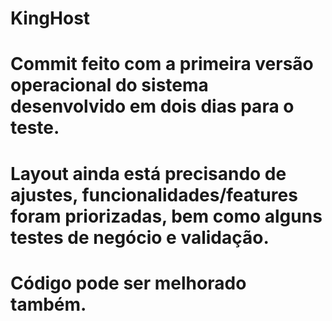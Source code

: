 # KingHost 

# Commit feito com a primeira versão operacional do sistema desenvolvido em dois dias para o teste.
# Layout ainda está precisando de ajustes, funcionalidades/features foram priorizadas, bem como alguns testes de negócio e validação.
# Código pode ser melhorado também.